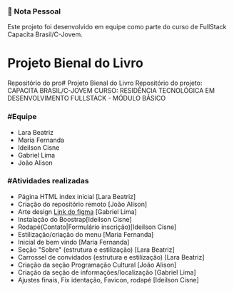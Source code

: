 ### 📌 Nota Pessoal
Este projeto foi desenvolvido em equipe como parte do curso de FullStack Capacita Brasil/C-Jovem. 

# Projeto Bienal do Livro
Repositório do pro# Projeto Bienal do Livro
Repositório do projeto: CAPACITA BRASIL/C-JOVEM CURSO: RESIDÊNCIA TECNOLÓGICA EM DESENVOLVIMENTO FULLSTACK - MÓDULO BÁSICO


### #Equipe
- Lara Beatriz
- Maria Fernanda
- Ideilson Cisne
- Gabriel Lima
- João Alison


### #Atividades realizadas
- Página HTML index inicial [Lara Beatriz]
- Criação do repositório remoto [João Alison]
- Arte design [Link do figma](https://www.figma.com/design/vRmqgsd8abWg1JgJDwEPJ1/Sem-t%C3%ADtulo?node-id=0-1&t=Txp0bBeaMIAWLIUY-1) [Gabriel Lima]
- Instalação do Boostrap[Ideilson Cisne]
- Rodapé(Contato|Formulário inscrição)[Ideilson Cisne]
- Estilização/criação do menu [Maria Fernanda]
- Inicial de bem vindo [Maria Fernanda]
- Seção "Sobre" (estrutura e estilização) [Lara Beatriz]
- Carrossel de convidados (estrutura e estilização) [Lara Beatriz]
- Criação da seção Programação Cultural [João Alison]
- Criação da seção de informações/localização [Gabriel Lima]
- Ajustes finais, Fix identação, Favicon, rodapé [Ideilson Cisne]
